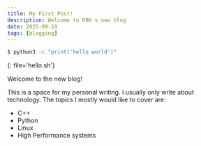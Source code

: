 ```yaml
---
title: My First Post!
description: Welcome to RBK's new blog
date: 2025-09-18
tags: [blogging]
---
```



```bash
$ python3 -c "print('hello world')"
```
{: file='hello.sh'}

Welcome to the new blog!

This is a space for my personal writing. I usually only write about technology. The topics I mostly would like to cover are:

- C++
- Python
- Linux
- High Performance systems
  

